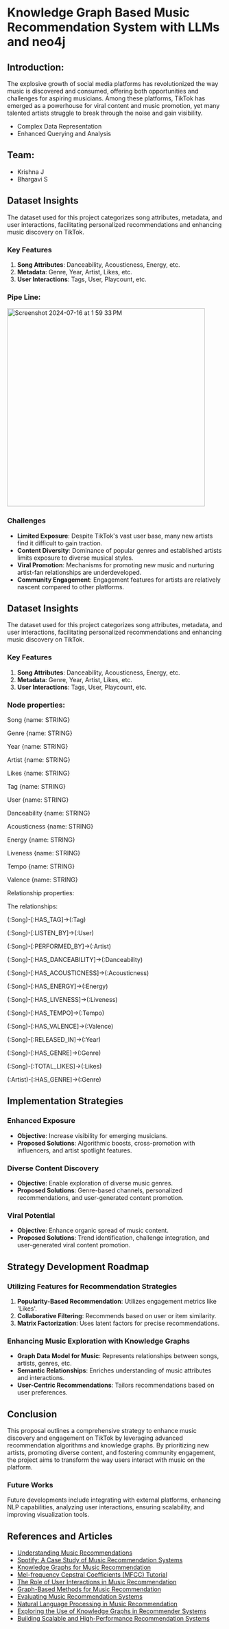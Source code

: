 # Knowledge Graph Based Music Recommendation System with LLMs and neo4j



## Introduction:
The explosive growth of social media platforms has revolutionized the way music is discovered and consumed, offering both opportunities and challenges for aspiring musicians. Among these platforms, TikTok has emerged as a powerhouse for viral content and music promotion, yet many talented artists struggle to break through the noise and gain visibility.

- Complex Data Representation
- Enhanced Querying and Analysis


## Team:

- Krishna J
- Bhargavi S

  
## Dataset Insights

The dataset used for this project categorizes song attributes, metadata, and user interactions, facilitating personalized recommendations and enhancing music discovery on TikTok.

### Key Features

1. **Song Attributes**: Danceability, Acousticness, Energy, etc.
2. **Metadata**: Genre, Year, Artist, Likes, etc.
3. **User Interactions**: Tags, User, Playcount, etc.


### Pipe Line:

<img width="461" alt="Screenshot 2024-07-16 at 1 59 33 PM" src="https://github.com/user-attachments/assets/8d18eb81-ecd6-436a-8cd9-bdd376c215c7">


### Challenges

- **Limited Exposure**: Despite TikTok's vast user base, many new artists find it difficult to gain traction.
- **Content Diversity**: Dominance of popular genres and established artists limits exposure to diverse musical styles.
- **Viral Promotion**: Mechanisms for promoting new music and nurturing artist-fan relationships are underdeveloped.
- **Community Engagement**: Engagement features for artists are relatively nascent compared to other platforms.

## Dataset Insights

The dataset used for this project categorizes song attributes, metadata, and user interactions, facilitating personalized recommendations and enhancing music discovery on TikTok.

### Key Features

1. **Song Attributes**: Danceability, Acousticness, Energy, etc.
2. **Metadata**: Genre, Year, Artist, Likes, etc.
3. **User Interactions**: Tags, User, Playcount, etc.


### Node properties:

Song {name: STRING}

Genre {name: STRING}

Year {name: STRING}

Artist {name: STRING}

Likes {name: STRING}

Tag {name: STRING}

User {name: STRING}

Danceability {name: STRING}

Acousticness {name: STRING}

Energy {name: STRING}

Liveness {name: STRING}

Tempo {name: STRING}

Valence {name: STRING}



Relationship properties:

The relationships:

(:Song)-[:HAS_TAG]->(:Tag)

(:Song)-[:LISTEN_BY]->(:User)

(:Song)-[:PERFORMED_BY]->(:Artist)

(:Song)-[:HAS_DANCEABILITY]->(:Danceability)

(:Song)-[:HAS_ACOUSTICNESS]->(:Acousticness)

(:Song)-[:HAS_ENERGY]->(:Energy)

(:Song)-[:HAS_LIVENESS]->(:Liveness)

(:Song)-[:HAS_TEMPO]->(:Tempo)

(:Song)-[:HAS_VALENCE]->(:Valence)

(:Song)-[:RELEASED_IN]->(:Year)

(:Song)-[:HAS_GENRE]->(:Genre)

(:Song)-[:TOTAL_LIKES]->(:Likes)

(:Artist)-[:HAS_GENRE]->(:Genre)

## Implementation Strategies

### Enhanced Exposure

- **Objective**: Increase visibility for emerging musicians.
- **Proposed Solutions**: Algorithmic boosts, cross-promotion with influencers, and artist spotlight features.

### Diverse Content Discovery

- **Objective**: Enable exploration of diverse music genres.
- **Proposed Solutions**: Genre-based channels, personalized recommendations, and user-generated content promotion.

### Viral Potential

- **Objective**: Enhance organic spread of music content.
- **Proposed Solutions**: Trend identification, challenge integration, and user-generated viral content promotion.

## Strategy Development Roadmap

### Utilizing Features for Recommendation Strategies

1. **Popularity-Based Recommendation**: Utilizes engagement metrics like 'Likes'.
2. **Collaborative Filtering**: Recommends based on user or item similarity.
3. **Matrix Factorization**: Uses latent factors for precise recommendations.

### Enhancing Music Exploration with Knowledge Graphs

- **Graph Data Model for Music**: Represents relationships between songs, artists, genres, etc.
- **Semantic Relationships**: Enriches understanding of music attributes and interactions.
- **User-Centric Recommendations**: Tailors recommendations based on user preferences.



## Conclusion

This proposal outlines a comprehensive strategy to enhance music discovery and engagement on TikTok by leveraging advanced recommendation algorithms and knowledge graphs. By prioritizing new artists, promoting diverse content, and fostering community engagement, the project aims to transform the way users interact with music on the platform.

### Future Works

Future developments include integrating with external platforms, enhancing NLP capabilities, analyzing user interactions, ensuring scalability, and improving visualization tools.

## References and Articles

- [Understanding Music Recommendations](Link)
- [Spotify: A Case Study of Music Recommendation Systems](Link)
- [Knowledge Graphs for Music Recommendation](Link)
- [Mel-frequency Cepstral Coefficients (MFCC) Tutorial](Link)
- [The Role of User Interactions in Music Recommendation](Link)
- [Graph-Based Methods for Music Recommendation](Link)
- [Evaluating Music Recommendation Systems](Link)
- [Natural Language Processing in Music Recommendation](Link)
- [Exploring the Use of Knowledge Graphs in Recommender Systems](Link)
- [Building Scalable and High-Performance Recommendation Systems](Link)


